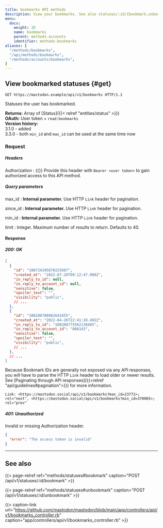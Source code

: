 ```yaml
---
title: bookmarks API methods
description: View your bookmarks. See also statuses/:id/{bookmark,unbookmark}
menu:
  docs:
    weight: 10
    name: bookmarks
    parent: methods-accounts
    identifier: methods-bookmarks
aliases: [
  "/methods/bookmarks",
  "/api/methods/bookmarks",
  "/methods/accounts/bookmarks",
]
---
```


<style>
#TableOfContents ul ul ul {display: none}
</style>

## View bookmarked statuses {#get}

```http
GET https://mastodon.example/api/v1/bookmarks HTTP/1.1
```

Statuses the user has bookmarked.

**Returns:** Array of [Status]({{< relref "entities/status" >}})\
**OAuth:** User token + `read:bookmarks`\
**Version history:**\
3.1.0 - added\
3.3.0 - both `min_id` and `max_id` can be used at the same time now

### Request
##### Headers

Authorization
: {{<required>}} Provide this header with `Bearer <user token>` to gain authorized access to this API method.

##### Query parameters

max_id 
: **Internal parameter.** Use HTTP `Link` header for pagination.

since_id
: **Internal parameter.** Use HTTP `Link` header for pagination.

min_id
: **Internal parameter.** Use HTTP `Link` header for pagination.

limit
: Integer. Maximum number of results to return. Defaults to 40.

#### Response
##### 200: OK

```json
[
  {
    "id": "108724195870225687",
    "created_at": "2022-07-28T09:12:47.000Z",
    "in_reply_to_id": null,
    "in_reply_to_account_id": null,
    "sensitive": false,
    "spoiler_text": "",
    "visibility": "public",
    // ...
  },
  {
    "id": "108200780982641655",
    "created_at": "2022-04-26T22:41:28.492Z",
    "in_reply_to_id": "108200775562138405",
    "in_reply_to_account_id": "806143",
    "sensitive": false,
    "spoiler_text": "",
    "visibility": "public",
    // ...
  },
  // ...
]
```

Because Bookmark IDs are generally not exposed via any API responses, you will have to parse the HTTP `Link` header to load older or newer results. See [Paginating through API responses]({{<relref "api/guidelines#pagination">}}) for more information.

```http
Link: <https://mastodon.social/api/v1/bookmarks?max_id=23771>; rel="next", <https://mastodon.social/api/v1/bookmarks?min_id=370065>; rel="prev"
```

##### 401: Unauthorized

Invalid or missing Authorization header.

```json
{
  "error": "The access token is invalid"
}
```

---

## See also

{{< page-relref ref="methods/statuses#bookmark" caption="POST /api/v1/statuses/:id/bookmark" >}}

{{< page-relref ref="methods/statuses#unbookmark" caption="POST /api/v1/statuses/:id/unbookmark" >}}

{{< caption-link url="https://github.com/mastodon/mastodon/blob/main/app/controllers/api/v1/bookmarks_controller.rb" caption="app/controllers/api/v1/bookmarks_controller.rb" >}}